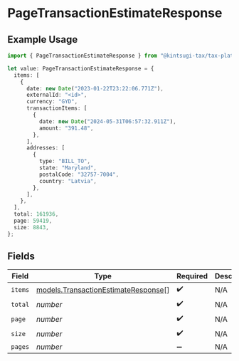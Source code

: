# PageTransactionEstimateResponse

## Example Usage

```typescript
import { PageTransactionEstimateResponse } from "@kintsugi-tax/tax-platform-sdk/models";

let value: PageTransactionEstimateResponse = {
  items: [
    {
      date: new Date("2023-01-22T23:22:06.771Z"),
      externalId: "<id>",
      currency: "GYD",
      transactionItems: [
        {
          date: new Date("2024-05-31T06:57:32.911Z"),
          amount: "391.48",
        },
      ],
      addresses: [
        {
          type: "BILL_TO",
          state: "Maryland",
          postalCode: "32757-7004",
          country: "Latvia",
        },
      ],
    },
  ],
  total: 161936,
  page: 59419,
  size: 8843,
};
```

## Fields

| Field                                                                            | Type                                                                             | Required                                                                         | Description                                                                      |
| -------------------------------------------------------------------------------- | -------------------------------------------------------------------------------- | -------------------------------------------------------------------------------- | -------------------------------------------------------------------------------- |
| `items`                                                                          | [models.TransactionEstimateResponse](../models/transactionestimateresponse.md)[] | :heavy_check_mark:                                                               | N/A                                                                              |
| `total`                                                                          | *number*                                                                         | :heavy_check_mark:                                                               | N/A                                                                              |
| `page`                                                                           | *number*                                                                         | :heavy_check_mark:                                                               | N/A                                                                              |
| `size`                                                                           | *number*                                                                         | :heavy_check_mark:                                                               | N/A                                                                              |
| `pages`                                                                          | *number*                                                                         | :heavy_minus_sign:                                                               | N/A                                                                              |